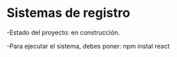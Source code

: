 <h1>Sistemas de registro</h1>

-Estado del proyecto: en construcción.

-Para ejecutar el sistema, debes poner: 
npm instal react
